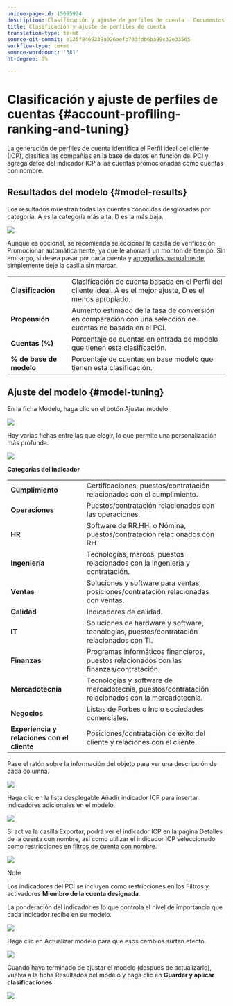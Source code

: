 ```yaml
---
unique-page-id: 15695924
description: Clasificación y ajuste de perfiles de cuenta - Documentos de marketing - Documentación del producto
title: Clasificación y ajuste de perfiles de cuenta
translation-type: tm+mt
source-git-commit: e125f8469239a026aefb703fdb6ba99c32e33565
workflow-type: tm+mt
source-wordcount: '381'
ht-degree: 0%

---
```



# Clasificación y ajuste de perfiles de cuentas {#account-profiling-ranking-and-tuning}

La generación de perfiles de cuenta identifica el Perfil ideal del cliente (ICP), clasifica las compañías en la base de datos en función del PCI y agrega datos del indicador ICP a las cuentas promocionadas como cuentas con nombre.

## Resultados del modelo {#model-results}

Los resultados muestran todas las cuentas conocidas desglosadas por categoría. A es la categoría más alta, D es la más baja.

![](assets/results.png)

Aunque es opcional, se recomienda seleccionar la casilla de verificación Promocionar automáticamente, ya que le ahorrará un montón de tiempo. Sin embargo, si desea pasar por cada cuenta y [agregarlas manualmente](/help/marketo/product-docs/account-based-marketing/target/named-accounts/discover-accounts.md#discover-crm-accounts), simplemente deje la casilla sin marcar.

<table> 
 <tbody> 
  <tr> 
   <td><strong>Clasificación</strong></td> 
   <td> 
    <div>
      Clasificación de cuenta basada en el Perfil del cliente ideal. A es el mejor ajuste, D es el menos apropiado. 
    </div></td> 
  </tr> 
  <tr> 
   <td><strong>Propensión</strong></td> 
   <td> 
    <div>
      Aumento estimado de la tasa de conversión en comparación con una selección de cuentas no basada en el PCI. 
    </div></td> 
  </tr> 
  <tr> 
   <td><strong>Cuentas (%)</strong></td> 
   <td> 
    <div>
      Porcentaje de cuentas en entrada de modelo que tienen esta clasificación. 
    </div></td> 
  </tr> 
  <tr> 
   <td><strong>% de base de modelo</strong></td> 
   <td> 
    <div>
      Porcentaje de cuentas en base modelo que tienen esta clasificación. 
    </div></td> 
  </tr> 
 </tbody> 
</table>

## Ajuste del modelo {#model-tuning}

En la ficha Modelo, haga clic en el botón Ajustar modelo.

![](assets/two.png)

Hay varias fichas entre las que elegir, lo que permite una personalización más profunda.

![](assets/tuning-page.png)

**Categorías del indicador**

<table> 
 <tbody> 
  <tr> 
   <td><strong>Cumplimiento</strong></td> 
   <td> 
    <div>
      Certificaciones, puestos/contratación relacionados con el cumplimiento. 
    </div></td> 
  </tr> 
  <tr> 
   <td><strong>Operaciones</strong></td> 
   <td> 
    <div>
      Puestos/contratación relacionados con las operaciones. 
    </div></td> 
  </tr> 
  <tr> 
   <td><strong>HR</strong></td> 
   <td> 
    <div>
      Software de RR.HH. o Nómina, puestos/contratación relacionados con RH.
    </div></td> 
  </tr> 
  <tr> 
   <td><strong>Ingeniería</strong></td> 
   <td> 
    <div>
      Tecnologías, marcos, puestos relacionados con la ingeniería y contratación. 
    </div></td> 
  </tr> 
  <tr> 
   <td><strong>Ventas</strong></td> 
   <td> 
    <div>
      Soluciones y software para ventas, posiciones/contratación relacionadas con ventas. 
    </div></td> 
  </tr> 
  <tr> 
   <td><strong>Calidad</strong></td> 
   <td> 
    <div>
      Indicadores de calidad. 
    </div></td> 
  </tr> 
  <tr> 
   <td><strong>IT</strong></td> 
   <td> 
    <div>
      Soluciones de hardware y software, tecnologías, puestos/contratación relacionados con TI.
    </div></td> 
  </tr> 
  <tr> 
   <td><strong>Finanzas</strong></td> 
   <td> 
    <div>
      Programas informáticos financieros, puestos relacionados con las finanzas/contratación. 
    </div></td> 
  </tr> 
  <tr> 
   <td><strong>Mercadotecnia</strong></td> 
   <td> 
    <div>
      Tecnologías y software de mercadotecnia, puestos/contratación relacionados con la mercadotecnia. 
    </div></td> 
  </tr> 
  <tr> 
   <td><strong>Negocios</strong></td> 
   <td> 
    <div>
      Listas de Forbes o Inc o sociedades comerciales. 
    </div></td> 
  </tr> 
  <tr> 
   <td><strong>Experiencia y relaciones con el cliente</strong></td> 
   <td> 
    <div>
      Posiciones/contratación de éxito del cliente y relaciones con el cliente.
    </div></td> 
  </tr> 
 </tbody> 
</table>

Pase el ratón sobre la información del objeto para ver una descripción de cada columna.

![](assets/tool-tip.png)

Haga clic en la lista desplegable Añadir indicador ICP para insertar indicadores adicionales en el modelo.

![](assets/add-icp.png)

Si activa la casilla Exportar, podrá ver el indicador ICP en la página Detalles de la cuenta con nombre, así como utilizar el indicador ICP seleccionado como restricciones en [filtros de cuenta con nombre](/help/marketo/product-docs/account-based-marketing/engage/account-filters.md).

![](assets/export.png)

>[!NOTE]
>
>Los indicadores del PCI se incluyen como restricciones en los Filtros y activadores **Miembro de la cuenta designada**.

La ponderación del indicador es lo que controla el nivel de importancia que cada indicador recibe en su modelo.

![](assets/weightage.png)

Haga clic en Actualizar modelo para que esos cambios surtan efecto.

![](assets/refresh-button.png)

Cuando haya terminado de ajustar el modelo (después de actualizarlo), vuelva a la ficha Resultados del modelo y haga clic en **Guardar y aplicar clasificaciones**.

![](assets/ranks.png)
